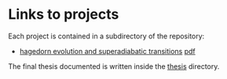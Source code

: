 # Links to projects

Each project is contained in a subdirectory of the repository:

 - [hagedorn evolution and superadiabatic transitions](./hagedorn) [pdf](./hagedorn/latexbuild/main_hagedorn.pdf)

The final thesis documented is written inside the [thesis](./thesis) directory.
